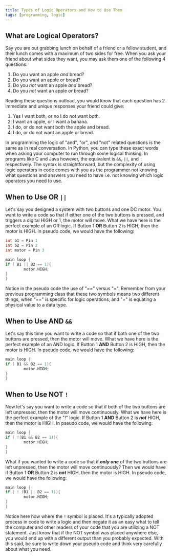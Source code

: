```yaml
---
title: Types of Logic Operators and How to Use Them
tags: [programming, logic]
---
```


## What are Logical Operators?

Say you are out grabbing lunch on behalf of a friend or a fellow student, and their lunch comes with a maximum of two sides for free. When you ask your friend about what sides they want, you may ask them one of the following 4 questions:

1.  Do you want an apple *and* bread?
2.  Do you want an apple *or* bread?
3.  Do you *not* want an apple *and* bread?
4.  Do you *not* want an apple *or* bread?

Reading these questions outload, you would know that each question has 2 immediate and unique responses your friend could give:

1.  Yes I want both, or no I do not want both.
2.  I want an apple, or I want a banana.
3.  I do, or do not want both the apple and bread.
4.  I do, or do not want an apple or bread.

In programming the logic of "and", "or", and "not" related questions is the same as in real conversation. In Python, you can type these exact words when asking your computer to run through some logical thinking. In programs like C and Java however, the equivalent is ```&&```, ```||```, and ```!``` respectively. The syntax is straightforward, but the complexity of using logic operators in code comes with you as the programmer not knowing what questions and answers you need to have i.e. not knowing which logic operators you need to use.

## When to Use OR ```||```

Let's say you designed a system with two buttons and one DC motor. You want to write a code so that if either one of the two buttons is pressed, and triggers a digital HIGH or 1, the motor will move. What we have here is the perfect example of an OR logic. If Button 1 **OR** Button 2 is HIGH, then the motor is HIGH. In pseudo code, we would have the following:

```c
int b1 = Pin 1
int b2 = Pin 2
int motor = Pin 3

main loop {
if ( B1 || B2 == 1){
		motor.HIGH;
}
}
```

Notice in the pseudo code the use of "==" versus "=". Remember from your previous programming class that these two symbols means two different things, when "==" is specific for logic operations, and "=" is equating a physical value to a data type.

## When to Use AND ```&&```

Let's say this time you want to write a code so that if both one of the two buttons are pressed, then the motor will move. What we have here is the perfect example of an AND logic. If Button 1 **AND** Button 2 is HIGH, then the motor is HIGH. In pseudo code, we would have the following:

```c
main loop {
if ( B1 && B2 == 1){
		motor.HIGH;
}
}
```

## When to Use NOT ```!```

Now let's say you want to write a code so that if both of the two buttons are left unpressed, then the motor will move continuously. What we have here is the perfect example of the "!" logic. If Button 1 **AND** Button 2 is ***not*** HIGH, then the motor is HIGH. In pseudo code, we would have the following:

```c
main loop {
if ( !(B1 && B2 == 1)){
		motor.HIGH;
}
}
```

What if you wanted to write a code so that if ***only one*** of the two buttons are left unpressed, then the motor will move continuously? Then we would have if Button 1 **OR** Button 2 is ***not*** HIGH, then the motor is HIGH. In pseudo code, we would have the following:

```c
main loop {
if ( ! (B1 || B2 == 1)){
		motor.HIGH;
}
}
```

Notice here how where the ```!``` symbol is placed. It's a typically adopted process in code to write a logic and then negate it as an easy what to tell the computer and other readers of your code that you are utilizing a NOT statement. Just know that if the NOT symbol was placed anywhere else, you would end up with a different output than you probably expected. With this said, be sure to write down your pseudo code and think very carefully about what you need.
